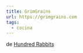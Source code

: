 ```yaml
---
title: GrimGrains
url: https://grimgrains.com
tags:
  - cocina
---
```


de [Hundred Rabbits](https://100r.co)
